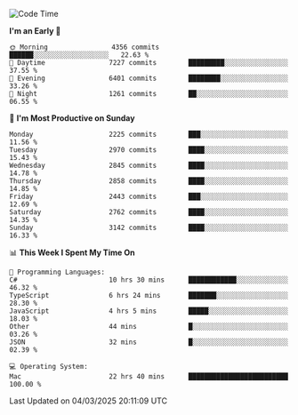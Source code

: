 <!--START_SECTION:waka-->
![Code Time](http://img.shields.io/badge/Code%20Time-4%2C880%20hrs%2056%20mins-blue)

**I'm an Early 🐤** 

```text
🌞 Morning                4356 commits        ██████░░░░░░░░░░░░░░░░░░░   22.63 % 
🌆 Daytime                7227 commits        █████████░░░░░░░░░░░░░░░░   37.55 % 
🌃 Evening                6401 commits        ████████░░░░░░░░░░░░░░░░░   33.26 % 
🌙 Night                  1261 commits        ██░░░░░░░░░░░░░░░░░░░░░░░   06.55 % 
```
📅 **I'm Most Productive on Sunday** 

```text
Monday                   2225 commits        ███░░░░░░░░░░░░░░░░░░░░░░   11.56 % 
Tuesday                  2970 commits        ████░░░░░░░░░░░░░░░░░░░░░   15.43 % 
Wednesday                2845 commits        ████░░░░░░░░░░░░░░░░░░░░░   14.78 % 
Thursday                 2858 commits        ████░░░░░░░░░░░░░░░░░░░░░   14.85 % 
Friday                   2443 commits        ███░░░░░░░░░░░░░░░░░░░░░░   12.69 % 
Saturday                 2762 commits        ████░░░░░░░░░░░░░░░░░░░░░   14.35 % 
Sunday                   3142 commits        ████░░░░░░░░░░░░░░░░░░░░░   16.33 % 
```


📊 **This Week I Spent My Time On** 

```text
💬 Programming Languages: 
C#                       10 hrs 30 mins      ████████████░░░░░░░░░░░░░   46.32 % 
TypeScript               6 hrs 24 mins       ███████░░░░░░░░░░░░░░░░░░   28.30 % 
JavaScript               4 hrs 5 mins        █████░░░░░░░░░░░░░░░░░░░░   18.03 % 
Other                    44 mins             █░░░░░░░░░░░░░░░░░░░░░░░░   03.26 % 
JSON                     32 mins             █░░░░░░░░░░░░░░░░░░░░░░░░   02.39 % 

💻 Operating System: 
Mac                      22 hrs 40 mins      █████████████████████████   100.00 % 
```


 Last Updated on 04/03/2025 20:11:09 UTC
<!--END_SECTION:waka-->
